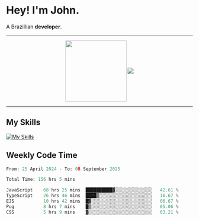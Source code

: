 # Hey! I'm John.

A Brazillian **developer**.

---

<p align="center">
  <img align="center" src="https://github-readme-stats.vercel.app/api?username=joaoiacillo&show_icons=true&locale=en" height="165" />
  <img align="center" src="https://github-readme-stats.vercel.app/api/top-langs/?username=anuraghazra&layout=compact" />
</p>

---

## My Skills

[![My Skills](https://skillicons.dev/icons?i=js,html,css,bootstrap,py,mysql,bash,linux,git,github,vscode,gamemakerstudio)](https://skillicons.dev)

## Weekly Code Time

<!--START_SECTION:waka-->

```python
From: 25 April 2024 - To: 08 September 2025

Total Time: 156 hrs 5 mins

JavaScript    68 hrs 25 mins  ██████████▓░░░░░░░░░░░░░░   42.61 %
TypeScript    26 hrs 46 mins  ████▒░░░░░░░░░░░░░░░░░░░░   16.67 %
EJS           10 hrs 42 mins  █▓░░░░░░░░░░░░░░░░░░░░░░░   06.67 %
Pug           8 hrs 7 mins    █▒░░░░░░░░░░░░░░░░░░░░░░░   05.06 %
CSS           5 hrs 9 mins    ▓░░░░░░░░░░░░░░░░░░░░░░░░   03.21 %
```

<!--END_SECTION:waka-->
